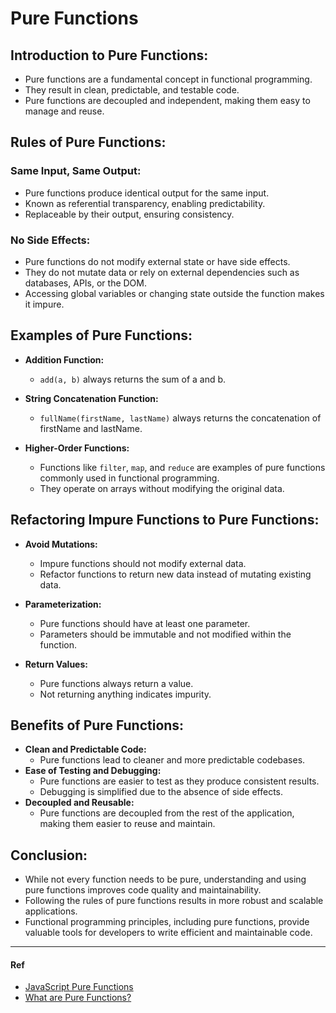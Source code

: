 # Pure Functions

## Introduction to Pure Functions:

- Pure functions are a fundamental concept in functional programming.
- They result in clean, predictable, and testable code.
- Pure functions are decoupled and independent, making them easy to manage and reuse.

## Rules of Pure Functions:

### Same Input, Same Output:

- Pure functions produce identical output for the same input.
- Known as referential transparency, enabling predictability.
- Replaceable by their output, ensuring consistency.

### No Side Effects:

- Pure functions do not modify external state or have side effects.
- They do not mutate data or rely on external dependencies such as databases, APIs, or the DOM.
- Accessing global variables or changing state outside the function makes it impure.

## Examples of Pure Functions:

- **Addition Function:**
  - `add(a, b)` always returns the sum of a and b.
- **String Concatenation Function:**

  - `fullName(firstName, lastName)` always returns the concatenation of firstName and lastName.

- **Higher-Order Functions:**
  - Functions like `filter`, `map`, and `reduce` are examples of pure functions commonly used in functional programming.
  - They operate on arrays without modifying the original data.

## Refactoring Impure Functions to Pure Functions:

- **Avoid Mutations:**

  - Impure functions should not modify external data.
  - Refactor functions to return new data instead of mutating existing data.

- **Parameterization:**

  - Pure functions should have at least one parameter.
  - Parameters should be immutable and not modified within the function.

- **Return Values:**
  - Pure functions always return a value.
  - Not returning anything indicates impurity.

## Benefits of Pure Functions:

- **Clean and Predictable Code:**
  - Pure functions lead to cleaner and more predictable codebases.
- **Ease of Testing and Debugging:**
  - Pure functions are easier to test as they produce consistent results.
  - Debugging is simplified due to the absence of side effects.
- **Decoupled and Reusable:**
  - Pure functions are decoupled from the rest of the application, making them easier to reuse and maintain.

## Conclusion:

- While not every function needs to be pure, understanding and using pure functions improves code quality and maintainability.
- Following the rules of pure functions results in more robust and scalable applications.
- Functional programming principles, including pure functions, provide valuable tools for developers to write efficient and maintainable code.

---
#### Ref

- [JavaScript Pure Functions](https://www.youtube.com/watch?v=BceIT1Lke-E)
- [What are Pure Functions?](https://www.youtube.com/watch?v=ZXxahQS1PN8)
